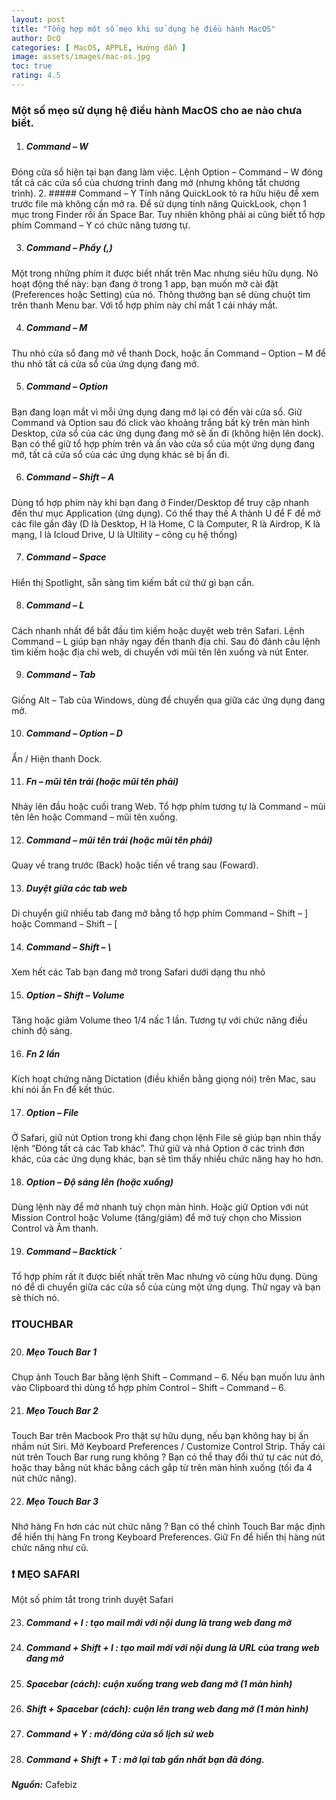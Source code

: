 ```yaml
---
layout: post
title: "Tổng hợp một số mẹo khi sử dụng hệ điều hành MacOS"
author: DcQ
categories: [ MacOS, APPLE, Hướng dẫn ]
image: assets/images/mac-os.jpg
toc: true
rating: 4.5
---
```


### Một số mẹo sử dụng hệ điều hành MacOS cho ae nào chưa biết.

1. ##### Command – W
  Đóng cửa sổ hiện tại bạn đang làm việc. Lệnh Option – Command – W đóng tất cả các cửa sổ của chương trình đang mở (nhưng không tắt chương trình).
2. ##### Command – Y
  Tính năng QuickLook tỏ ra hữu hiệu để xem trước file mà không cần mở ra. Để sử dụng tính năng QuickLook, chọn 1 mục trong Finder rồi ấn Space Bar. Tuy nhiên không phải ai cũng biết tổ hợp phím Command – Y có chức năng tương tự.

3. ##### Command – Phẩy (,)
  Một trong những phím ít được biết nhất trên Mac nhưng siêu hữu dụng. Nó hoạt động thế này: bạn đang ở trong 1 app, bạn muốn mở cài đặt (Preferences hoặc Setting) của nó. Thông thường bạn sẽ dùng chuột tìm trên thanh Menu bar. Với tổ hợp phím này chỉ mất 1 cái nháy mắt.

4. ##### Command – M
  Thu nhỏ cửa sổ đang mở về thanh Dock, hoặc ấn Command – Option – M để thu nhỏ tất cả cửa sổ của ứng dụng đang mở.

5. ##### Command – Option
  Bạn đang loạn mắt vì mỗi ứng dụng đang mở lại có đến vài cửa sổ. Giữ Command và Option sau đó click vào khoảng trắng bất kỳ trên màn hình Desktop, cửa sổ của các ứng dụng đang mở sẽ ấn đi (không hiện lên dock). Bạn có thể giữ tổ hợp phím trên và ấn vào cửa sổ của một ứng dụng đang mở, tất cả cửa sổ của các ứng dụng khác sẽ bị ẩn đi.

6. ##### Command – Shift – A
  Dùng tổ hợp phím này khi bạn đang ở Finder/Desktop để truy cập nhanh đến thư mục Application (ứng dụng). Có thể thay thế A thành U để F để mở các file gần đây (D là Desktop, H là Home, C là Computer, R là Airdrop, K là mạng, I là Icloud Drive, U là Ultility – công cụ hệ thống)

7. ##### Command – Space
  Hiển thị Spotlight, sẵn sàng tìm kiếm bất cứ thứ gì bạn cần.

8. ##### Command – L
  Cách nhanh nhất để bắt đầu tìm kiếm hoặc duyệt web trên Safari. Lệnh Command – L giúp bạn nhảy ngay đến thanh địa chỉ. Sau đó đánh câu lệnh tìm kiếm hoặc địa chỉ web, di chuyển với mũi tên lên xuống và nút Enter.

9. ##### Command – Tab
  Giống Alt – Tab của Windows, dùng để chuyển qua giữa các ứng dụng đang mở.

10. ##### Command – Option – D
  Ẩn / Hiện thanh Dock.

11. ##### Fn – mũi tên trái (hoặc mũi tên phải)
  Nhảy lên đầu hoặc cuối trang Web. Tổ hợp phím tương tự là Command – mũi tên lên hoặc Command – mũi tên xuống.

12. ##### Command – mũi tên trái (hoặc mũi tên phải)
  Quay về trang trước (Back) hoặc tiến về trang sau (Foward).

13. ##### Duyệt giữa các tab web
  Di chuyển giữ nhiều tab đang mở bằng tổ hợp phím Command – Shift – ] hoặc Command – Shift – [

14. ##### Command – Shift – \
  Xem hết các Tab bạn đang mở trong Safari dưới dạng thu nhỏ

15. ##### Option – Shift – Volume
  Tăng hoặc giảm Volume theo 1/4 nấc 1 lần. Tương tự với chức năng điều chỉnh độ sáng.

16. ##### Fn 2 lần
  Kích hoạt chứng năng Dictation (điều khiển bằng giọng nói) trên Mac, sau khi nói ấn Fn để kết thúc.

17. ##### Option – File
  Ở Safari, giữ nút Option trong khi đang chọn lệnh File sẽ giúp bạn nhìn thấy lệnh “Đóng tất cả các Tab khác”. Thử giữ và nhả Option ở các trình đơn khác, của các ứng dụng khác, bạn sẽ tìm thấy nhiều chức năng hay ho hơn.

18. ##### Option – Độ sáng lên (hoặc xuống)
  Dùng lệnh này để mở nhanh tuỳ chọn màn hình. Hoặc giữ Option với nút Mission Control hoặc Volume (tăng/giảm) để mở tuỳ chọn cho Mission Control và Âm thanh.

19. ##### Command – Backtick `
  Tổ hợp phím rất ít được biết nhất trên Mac nhưng vô cùng hữu dụng. Dùng nó để di chuyển giữa các cửa sổ của cùng một ứng dụng. Thử ngay và bạn sẽ thích nó.

### ❗TOUCHBAR

20. ##### Mẹo Touch Bar 1
  Chụp ảnh Touch Bar bằng lệnh Shift – Command – 6. Nếu bạn muốn lưu ảnh vào Clipboard thì dùng tổ hợp phím Control – Shift – Command – 6.

21. ##### Mẹo Touch Bar 2
  Touch Bar trên Macbook Pro thật sự hữu dụng, nếu bạn không hay bị ấn nhầm nút Siri. Mở Keyboard Preferences / Customize Control Strip. Thấy cái nút trên Touch Bar rung rung không ? Bạn có thể thay đổi thứ tự các nút đó, hoặc thay bằng nút khác bằng cách gắp từ trên màn hình xuống (tối đa 4 nút chức năng).

22. ##### Mẹo Touch Bar 3
  Nhớ hàng Fn hơn các nút chức năng ? Bạn có thể chỉnh Touch Bar mặc định để hiển thị hàng Fn trong Keyboard Preferences. Giữ Fn để hiển thị hàng nút chức năng như cũ.

### ❗ MẸO SAFARI

  Một số phím tắt trong trình duyệt Safari

23. ##### Command + I : tạo mail mới với nội dung là trang web đang mở

25. ##### Command + Shift + I : tạo mail mới với nội dung là URL của trang web đang mở

26. ##### Spacebar (cách): cuộn xuống trang web đang mở (1 màn hình)

27. ##### Shift + Spacebar (cách): cuộn lên trang web đang mở (1 màn hình)

28. ##### Command + Y : mở/đóng cửa sổ lịch sử web

29. ##### Command + Shift + T : mở lại tab gần nhất bạn đã đóng.

***Nguồn:*** Cafebiz